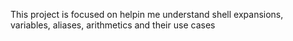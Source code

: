 This project is focused on helpin me understand shell expansions, variables, aliases, arithmetics and their use cases
